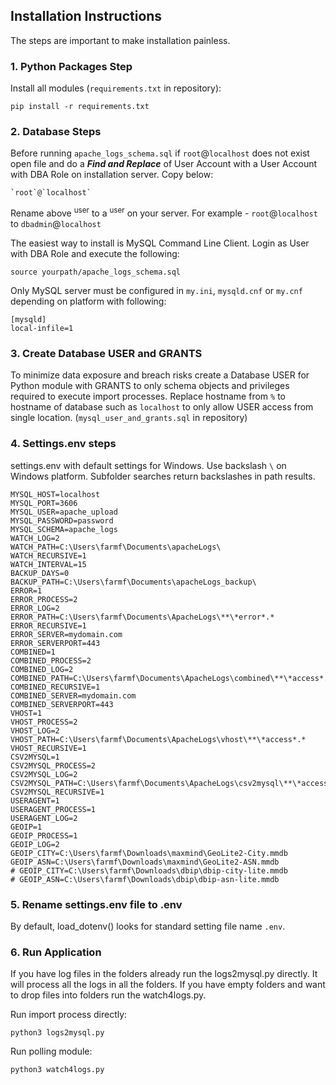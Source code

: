 ## Installation Instructions
The steps are important to make installation painless.

### 1. Python Packages Step
Install all modules (`requirements.txt` in repository):
```
pip install -r requirements.txt
```
### 2. Database Steps
Before running `apache_logs_schema.sql` if `root`@`localhost` does not exist open file and do a ***Find and Replace*** of User Account with a User Account with DBA Role on installation server. Copy below:
```
`root`@`localhost`
```
Rename above <sup>user</sup> to a <sup>user</sup> on your server. For example - `root`@`localhost` to `dbadmin`@`localhost`

The easiest way to install is MySQL Command Line Client. Login as User with DBA Role and execute the following:
```
source yourpath/apache_logs_schema.sql
```
Only MySQL server must be configured in `my.ini`, `mysqld.cnf` or `my.cnf` depending on platform with following: 
```
[mysqld]
local-infile=1
```
### 3. Create Database USER and GRANTS
To minimize data exposure and breach risks create a Database USER for Python module with GRANTS to only schema objects and privileges required to execute import processes. Replace hostname from `%` to hostname of database such as `localhost` to only allow USER access from single location. (`mysql_user_and_grants.sql` in repository)
### 4. Settings.env steps
settings.env with default settings for Windows. Use backslash `\` on Windows platform. Subfolder searches return backslashes in path results.
```
MYSQL_HOST=localhost
MYSQL_PORT=3606
MYSQL_USER=apache_upload
MYSQL_PASSWORD=password
MYSQL_SCHEMA=apache_logs
WATCH_LOG=2
WATCH_PATH=C:\Users\farmf\Documents\apacheLogs\
WATCH_RECURSIVE=1
WATCH_INTERVAL=15
BACKUP_DAYS=0
BACKUP_PATH=C:\Users\farmf\Documents\apacheLogs_backup\
ERROR=1
ERROR_PROCESS=2
ERROR_LOG=2
ERROR_PATH=C:\Users\farmf\Documents\ApacheLogs\**\*error*.*
ERROR_RECURSIVE=1
ERROR_SERVER=mydomain.com
ERROR_SERVERPORT=443
COMBINED=1
COMBINED_PROCESS=2
COMBINED_LOG=2
COMBINED_PATH=C:\Users\farmf\Documents\ApacheLogs\combined\**\*access*.*
COMBINED_RECURSIVE=1
COMBINED_SERVER=mydomain.com
COMBINED_SERVERPORT=443
VHOST=1
VHOST_PROCESS=2
VHOST_LOG=2
VHOST_PATH=C:\Users\farmf\Documents\ApacheLogs\vhost\**\*access*.*
VHOST_RECURSIVE=1
CSV2MYSQL=1
CSV2MYSQL_PROCESS=2
CSV2MYSQL_LOG=2
CSV2MYSQL_PATH=C:\Users\farmf\Documents\ApacheLogs\csv2mysql\**\*access*.*
CSV2MYSQL_RECURSIVE=1
USERAGENT=1
USERAGENT_PROCESS=1
USERAGENT_LOG=2
GEOIP=1
GEOIP_PROCESS=1
GEOIP_LOG=2
GEOIP_CITY=C:\Users\farmf\Downloads\maxmind\GeoLite2-City.mmdb
GEOIP_ASN=C:\Users\farmf\Downloads\maxmind\GeoLite2-ASN.mmdb
# GEOIP_CITY=C:\Users\farmf\Downloads\dbip\dbip-city-lite.mmdb
# GEOIP_ASN=C:\Users\farmf\Downloads\dbip\dbip-asn-lite.mmdb
```
### 5. Rename settings.env file to .env
By default, load_dotenv() looks for standard setting file name `.env`.
### 6. Run Application
If you have log files in the folders already run the logs2mysql.py directly. It will process all the logs in all the folders. If you have empty folders and want to drop files into folders run the watch4logs.py.

Run import process directly:
```
python3 logs2mysql.py
```
Run polling module:
```
python3 watch4logs.py
```
